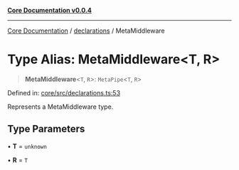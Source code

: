 [**Core Documentation v0.0.4**](../../README.md)

***

[Core Documentation](../../modules.md) / [declarations](../README.md) / MetaMiddleware

# Type Alias: MetaMiddleware\<T, R\>

> **MetaMiddleware**\<`T`, `R`\>: `MetaPipe`\<`T`, `R`\>

Defined in: [core/src/declarations.ts:53](https://github.com/stonemjs/core/blob/4b1b931e44a5db2600109fa7ae2a8b532ed77730/src/declarations.ts#L53)

Represents a MetaMiddleware type.

## Type Parameters

• **T** = `unknown`

• **R** = `T`
